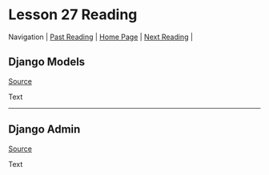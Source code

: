 # Lesson 27 Reading

Navigation | [Past Reading](../Read-26/README.md) | [Home Page](../README.md) | [Next Reading](../Read-28/README.md) |

## Django Models

[Source](https://developer.mozilla.org/en-US/docs/Learn/Server-side/Django/Models)

Text

---

## Django Admin

[Source](https://developer.mozilla.org/en-US/docs/Learn/Server-side/Django/Admin_site)

Text
